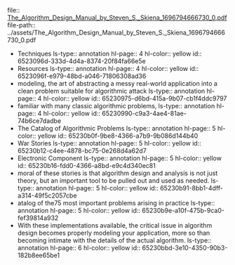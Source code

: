 file:: [The_Algorithm_Design_Manual_by_Steven_S._Skiena_1696794666730_0.pdf](../assets/The_Algorithm_Design_Manual_by_Steven_S._Skiena_1696794666730_0.pdf)
file-path:: ../assets/The_Algorithm_Design_Manual_by_Steven_S._Skiena_1696794666730_0.pdf

- Techniques
  ls-type:: annotation
  hl-page:: 4
  hl-color:: yellow
  id:: 6523096d-333d-4d4a-8374-20f84fa66e5e
- Resources
  ls-type:: annotation
  hl-page:: 4
  hl-color:: yellow
  id:: 6523096f-e979-48bd-a046-71806308ad36
- modeling, the art of abstracting a messy real-world application into a clean problem suitable for algorithmic attack
  ls-type:: annotation
  hl-page:: 4
  hl-color:: yellow
  id:: 65230975-d6bd-415a-9b07-cb1f4ddc9797
- familiar with many classic algorithmic problems,
  ls-type:: annotation
  hl-page:: 4
  hl-color:: yellow
  id:: 65230990-c9a3-4ae4-81ae-74b6ce7dadbe
- The Catalog of Algorithmic Problems
  ls-type:: annotation
  hl-page:: 5
  hl-color:: yellow
  id:: 65230b0f-9be8-4366-a7b9-9b086d144b40
- War Stories
  ls-type:: annotation
  hl-page:: 5
  hl-color:: yellow
  id:: 65230b12-c4ee-4878-bc75-0e268d4a62d7
- Electronic Component
  ls-type:: annotation
  hl-page:: 5
  hl-color:: yellow
  id:: 65230b16-fdd0-4366-a8bd-e9c4d340ec81
- moral of these stories is that algorithm design and analysis is not just theory, but an important tool to be pulled out and used as needed.
  ls-type:: annotation
  hl-page:: 5
  hl-color:: yellow
  id:: 65230b91-8bb1-4dff-a314-49f5c2057cbe
- atalog of the75 most important problems arising in practice
  ls-type:: annotation
  hl-page:: 5
  hl-color:: yellow
  id:: 65230b9e-a10f-475b-9ca0-fef39814a932
- With these implementations available, the critical issue in algorithm design becomes properly modeling your application, more so than becoming intimate with the details of the actual algorithm.
  ls-type:: annotation
  hl-page:: 6
  hl-color:: yellow
  id:: 65230bbd-3e10-4350-90b3-182b8ee65be1